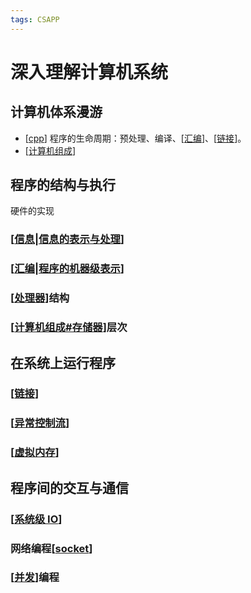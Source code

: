 ```yaml
---
tags: CSAPP
---
```

# 深入理解计算机系统

## 计算机体系漫游

- [[cpp]] 程序的生命周期：预处理、编译、[[汇编]]、[[链接]]。
- [[计算机组成]]

## 程序的结构与执行

硬件的实现

### [[信息|信息的表示与处理]]

### [[汇编|程序的机器级表示]]

### [[处理器]]结构

### [[计算机组成#存储器]]层次

## 在系统上运行程序

### [[链接]]

### [[异常控制流]]

### [[虚拟内存]]

## 程序间的交互与通信

### [[系统级 IO]]

### 网络编程[[socket]]

### [[并发]]编程

[//begin]: # "Autogenerated link references for markdown compatibility"
[cpp]: ../cpp/cpp.md "Cpp"
[汇编]: 汇编.md "程序的机器级表示"
[链接]: 链接.md "链接"
[计算机组成]: 计算机组成.md "计算机组成"
[信息|信息的表示与处理]: 信息.md "信息的表示与处理"
[汇编|程序的机器级表示]: 汇编.md "程序的机器级表示"
[处理器]: 处理器.md "处理器体系结构"
[计算机组成#存储器]: 计算机组成.md "计算机组成"
[异常控制流]: 异常控制流.md "异常控制流"
[虚拟内存]: 虚拟内存.md "虚拟内存"
[系统级 IO]: <系统级 IO.md> "系统级 IO"
[socket]: ../network/socket.md "socket"
[并发]: 并发.md "并发"
[//end]: # "Autogenerated link references"
